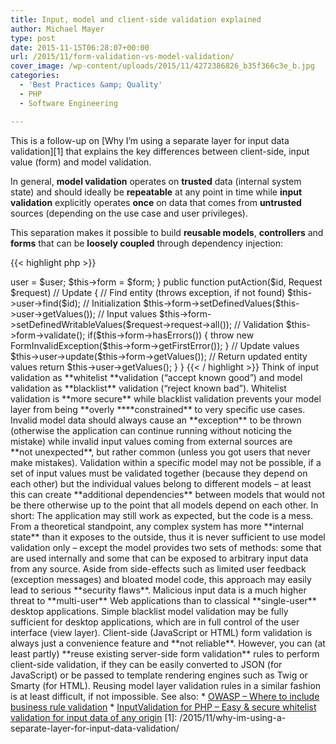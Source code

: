 ```yaml
---
title: Input, model and client-side validation explained
author: Michael Mayer
type: post
date: 2015-11-15T06:28:07+00:00
url: /2015/11/form-validation-vs-model-validation/
cover_image: /wp-content/uploads/2015/11/4272386826_b35f366c3e_b.jpg
categories:
  - 'Best Practices &amp; Quality'
  - PHP
  - Software Engineering

---
```

This is a follow-up on [Why I’m using a separate layer for input data validation][1] that explains the key differences between client-side, input value (form) and model validation.

In general, **model validation** operates on **trusted** data (internal system state) and should ideally be **repeatable** at any point in time while **input validation** explicitly operates **once** on data that comes from **untrusted** sources (depending on the use case and user privileges).

This separation makes it possible to build **reusable models**, **controllers** and **forms** that can be **loosely coupled** through dependency injection:

{{< highlight php >}}
<?php
class UserController
{
    protected $user;
    protected $form;

    public function __construct(User $user, UserForm $form)
    {
        $this->user = $user;
        $this->form = $form;
    }

    public function putAction($id, Request $request) // Update
    {
        // Find entity (throws exception, if not found)
        $this->user->find($id);

        // Initialization
        $this->form->setDefinedValues($this->user->getValues());
        // Input values
        $this->form->setDefinedWritableValues($request->request->all());
        // Validation
        $this->form->validate();

        if($this->form->hasErrors()) {
            throw new FormInvalidException($this->form->getFirstError());
        }

        // Update values
        $this->user->update($this->form->getValues());

        // Return updated entity values
        return $this->user->getValues();
    }
}
{{< / highlight >}}

Think of input validation as **whitelist **validation (&#8220;accept known good&#8221;) and model validation as **blacklist** validation (&#8220;reject known bad&#8221;). Whitelist validation is **more secure** while blacklist validation prevents your model layer from being **overly ****constrained** to very specific use cases.

Invalid model data should always cause an **exception** to be thrown (otherwise the application can continue running without noticing the mistake) while invalid input values coming from external sources are **not unexpected**, but rather common (unless you got users that never make mistakes). Validation within a specific model may not be possible, if a set of input values must be validated together (because they depend on each other) but the individual values belong to different models &#8211; at least this can create **additional dependencies** between models that would not be there otherwise up to the point that all models depend on each other. In short: The application may still work as expected, but the code is a mess.

From a theoretical standpoint, any complex system has more **internal state** than it exposes to the outside, thus it is never sufficient to use model validation only &#8211; except the model provides two sets of methods: some that are used internally and some that can be exposed to arbitrary input data from any source. Aside from side-effects such as limited user feedback (exception messages) and bloated model code, this approach may easily lead to serious **security flaws**. Malicious input data is a much higher threat to **multi-user** Web applications than to classical **single-user** desktop applications. Simple blacklist model validation may be fully sufficient for desktop applications, which are in full control of the user interface (view layer).

Client-side (JavaScript or HTML) form validation is always just a convenience feature and **not reliable**. However, you can (at least partly) **reuse existing server-side form validation** rules to perform client-side validation, if they can be easily converted to JSON (for JavaScript) or be passed to template rendering engines such as Twig or Smarty (for HTML). Reusing model layer validation rules in a similar fashion is at least difficult, if not impossible.

See also:

  * <a href="https://www.owasp.org/index.php/Data_Validation#Where_to_include_business_rule_validation" target="_blank">OWASP &#8211; Where to include business rule validation</a>
  * <a href="https://github.com/symlex/input-validation" target="_blank">InputValidation for PHP &#8211; Easy & secure whitelist validation for input data of any origin</a>

 [1]: /2015/11/why-im-using-a-separate-layer-for-input-data-validation/